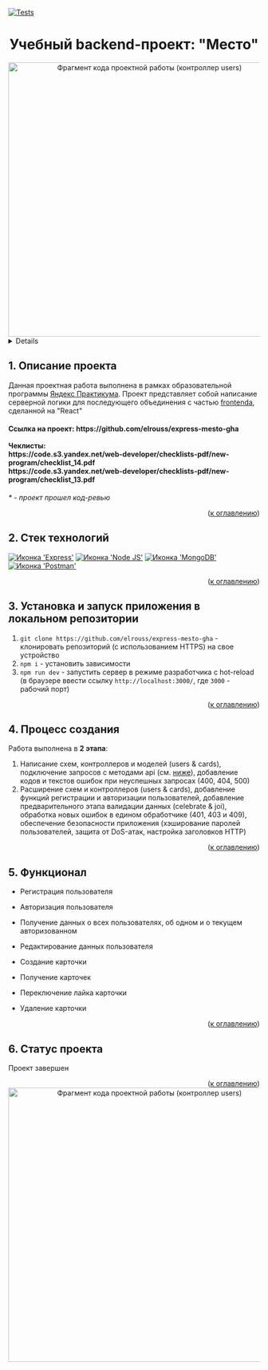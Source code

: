 <!-- [![Tests](../../actions/workflows/tests-13-sprint.yml/badge.svg)](../../actions/workflows/tests-13-sprint.yml) -->
[![Tests](../../actions/workflows/tests-14-sprint.yml/badge.svg)](../../actions/workflows/tests-14-sprint.yml)
<h1 align="center">Учебный backend-проект: "Место"</h1>

<div align="center">
  <a href="https://github.com/elrouss/express-mesto-gha/blob/main/controllers/users.js">
    <img width="550" alt="Фрагмент кода проектной работы (контроллер users)" src="https://user-images.githubusercontent.com/108838349/220487446-4c5c0fe8-e62c-46e8-a2ab-f56c9ae60468.png">
  </a>
</div>

<a name="summary">
  <details>
    <summary>Оглавление</summary>
    <ol>
      <li><a href="#project-description">Описание проекта</a></li>
      <li><a href="#technologies">Стек технологий</a></li>
      <li><a href="#installation">Установка и запуск приложения в локальном репозитории, эксплуатация</a></li>
      <li><a href="#establishing">Процесс создания</a></li>
      <li><a href="#functionality">Функционал</a></li>
      <li><a href="#enhancement">Статус проекта</a></li>
    </ol>
  </details>
</a>

<a name="project-description"><h2>1. Описание проекта</h2></a>
Данная проектная работа выполнена в рамках образовательной программы <a href="https://practicum.yandex.ru/">Яндекс Практикума</a>. Проект представляет собой написание серверной логики для последующего объединения с частью <a href="https://github.com/elrouss/react-mesto-auth">frontendа</a>, сделанной на "React"

<h4>
Ссылка на проект: https://github.com/elrouss/express-mesto-gha
<br>
<br>
Чеклисты:
<br>
https://code.s3.yandex.net/web-developer/checklists-pdf/new-program/checklist_14.pdf
<br>
https://code.s3.yandex.net/web-developer/checklists-pdf/new-program/checklist_13.pdf
</h4>

<i>* - проект прошел код-ревью</i>

<div align="right">(<a href="#summary">к оглавлению</a>)</div>

<a name="technologies"><h2>2. Стек технологий</h2></a>
<span>
  <a href=""><img src="https://img.shields.io/badge/Express.js-000000?style=for-the-badge&logo=express&logoColor=white" alt="Иконка 'Express'"></a>
  <a href=""><img src="https://img.shields.io/badge/Node.js-339933?style=for-the-badge&logo=nodedotjs&logoColor=white" alt="Иконка 'Node JS'"></a>
  <a href=""><img src="https://img.shields.io/badge/MongoDB-4EA94B?style=for-the-badge&logo=mongodb&logoColor=white" alt="Иконка 'MongoDB'"></a>
  <a href=""><img src="https://img.shields.io/badge/Postman-FF6C37?style=for-the-badge&logo=Postman&logoColor=white" alt="Иконка 'Postman'"></a>
</span>

<div align="right">(<a href="#summary">к оглавлению</a>)</div>

<a name="installation"><h2>3. Установка и запуск приложения в локальном репозитории</h2></a>
1. `git clone https://github.com/elrouss/express-mesto-gha` - клонировать репозиторий (с использованием HTTPS) на свое устройство
2. `npm i` - установить зависимости
3. `npm run dev` - запустить сервер в режиме разработчика с hot-reload (в браузере ввести ссылку `http://localhost:3000/`, где `3000` - рабочий порт)

<div align="right">(<a href="#summary">к оглавлению</a>)</div>

<a name="establishing"><h2>4. Процесс создания</h2></a>
Работа выполнена в <b>2 этапа</b>:
<br>
1. Написание схем, контроллеров и моделей (users & cards), подключение запросов с методами api (см. <a href="#functionality">ниже</a>), добавление кодов и текстов ошибок при неуспешных запросах (400, 404, 500)
2. Расширение схем и контроллеров (users & cards), добавление функций регистрации и авторизации пользователей, добавление предварительного этапа валидации данных (celebrate & joi), обработка новых ошибок в едином обработчике (401, 403 и 409), обеспечение безопасности приложения (хэширование паролей пользователей, защита от DoS-атак, настройка заголовков HTTP)

<div align="right">(<a href="#summary">к оглавлению</a>)</div>

<a name="functionality"><h2>5. Функционал</h2></a>
- Регистрация пользователя
- Авторизация пользователя
- Получение данных о всех пользователях, об одном и о текущем авторизованном
- Редактирование данных пользователя

- Создание карточки
- Получение карточек
- Переключение лайка карточки
- Удаление карточки

<div align="right">(<a href="#summary">к оглавлению</a>)</div>

<a name="enhancement"><h2>6. Статус проекта</h2></a>
Проект завершен

<div align="right">(<a href="#summary">к оглавлению</a>)</div>

<div align="center">
  <a href="https://github.com/elrouss/express-mesto-gha/blob/main/app.js">
    <img width="550" alt="Фрагмент кода проектной работы (контроллер users)" src="https://user-images.githubusercontent.com/108838349/220487941-b23d0c23-e119-4169-9fce-55cb3ac13a9f.png">
  </a>
</div>
